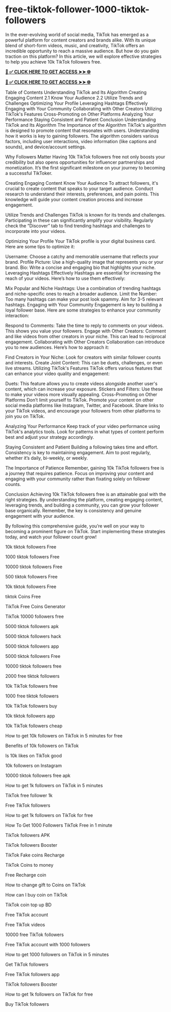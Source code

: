 # free-tiktok-follower-1000-tiktok-followers
In the ever-evolving world of social media, TikTok has emerged as a powerful platform for content creators and brands alike. With its unique blend of short-form videos, music, and creativity, TikTok offers an incredible opportunity to reach a massive audience. But how do you gain traction on this platform? In this article, we will explore effective strategies to help you achieve 10k TikTok followers free.


**[📌 ✅ CLICK HERE TO GET ACCESS ➤➤ 🌐](https://newmegadeals.xyz/tiktok/)**




**[📌 ✅ CLICK HERE TO GET ACCESS ➤➤ 🌐](https://newmegadeals.xyz/tiktok/)**


Table of Contents
Understanding TikTok and Its Algorithm
Creating Engaging Content
2.1 Know Your Audience
2.2 Utilize Trends and Challenges
Optimizing Your Profile
Leveraging Hashtags Effectively
Engaging with Your Community
Collaborating with Other Creators
Utilizing TikTok's Features
Cross-Promoting on Other Platforms
Analyzing Your Performance
Staying Consistent and Patient
Conclusion
Understanding TikTok and Its Algorithm
The Importance of the Algorithm
TikTok's algorithm is designed to promote content that resonates with users. Understanding how it works is key to gaining followers. The algorithm considers various factors, including user interactions, video information (like captions and sounds), and device/account settings.

Why Followers Matter
Having 10k TikTok followers free not only boosts your credibility but also opens opportunities for influencer partnerships and monetization. It’s the first significant milestone on your journey to becoming a successful TikToker.

Creating Engaging Content
Know Your Audience
To attract followers, it's crucial to create content that speaks to your target audience. Conduct research to understand their interests, preferences, and pain points. This knowledge will guide your content creation process and increase engagement.

Utilize Trends and Challenges
TikTok is known for its trends and challenges. Participating in these can significantly amplify your visibility. Regularly check the “Discover” tab to find trending hashtags and challenges to incorporate into your videos.

Optimizing Your Profile
Your TikTok profile is your digital business card. Here are some tips to optimize it:

Username: Choose a catchy and memorable username that reflects your brand.
Profile Picture: Use a high-quality image that represents you or your brand.
Bio: Write a concise and engaging bio that highlights your niche.
Leveraging Hashtags Effectively
Hashtags are essential for increasing the reach of your videos. Here’s how to use them effectively:

Mix Popular and Niche Hashtags: Use a combination of trending hashtags and niche-specific ones to reach a broader audience.
Limit the Number: Too many hashtags can make your post look spammy. Aim for 3-5 relevant hashtags.
Engaging with Your Community
Engagement is key to building a loyal follower base. Here are some strategies to enhance your community interaction:

Respond to Comments: Take the time to reply to comments on your videos. This shows you value your followers.
Engage with Other Creators: Comment and like videos from other creators in your niche. This can lead to reciprocal engagement.
Collaborating with Other Creators
Collaboration can introduce you to new audiences. Here’s how to approach it:

Find Creators in Your Niche: Look for creators with similar follower counts and interests.
Create Joint Content: This can be duets, challenges, or even live streams.
Utilizing TikTok's Features
TikTok offers various features that can enhance your video quality and engagement:

Duets: This feature allows you to create videos alongside another user's content, which can increase your exposure.
Stickers and Filters: Use these to make your videos more visually appealing.
Cross-Promoting on Other Platforms
Don’t limit yourself to TikTok. Promote your content on other social media platforms like Instagram, Twitter, and Facebook. Share links to your TikTok videos, and encourage your followers from other platforms to join you on TikTok.

Analyzing Your Performance
Keep track of your video performance using TikTok's analytics tools. Look for patterns in what types of content perform best and adjust your strategy accordingly.

Staying Consistent and Patient
Building a following takes time and effort. Consistency is key to maintaining engagement. Aim to post regularly, whether it’s daily, bi-weekly, or weekly.

The Importance of Patience
Remember, gaining 10k TikTok followers free is a journey that requires patience. Focus on improving your content and engaging with your community rather than fixating solely on follower counts.

Conclusion
Achieving 10k TikTok followers free is an attainable goal with the right strategies. By understanding the platform, creating engaging content, leveraging trends, and building a community, you can grow your follower base organically. Remember, the key is consistency and genuine engagement with your audience.

By following this comprehensive guide, you’re well on your way to becoming a prominent figure on TikTok. Start implementing these strategies today, and watch your follower count grow!

10k tiktok followers Free

1000 tiktok followers Free

10000 tiktok followers Free

500 tiktok followers Free

10k tiktok followers Free

tiktok Coins Free

TikTok Free Coins Generator

TikTok 10000 followers free

5000 tiktok followers apk

5000 tiktok followers hack

5000 tiktok followers app

5000 tiktok followers Free

10000 tiktok followers free

2000 free tiktok followers

10k TikTok followers free

1000 free tiktok followers

10k TikTok followers buy

10k tiktok followers app

10k TikTok followers cheap

How to get 10k followers on TikTok in 5 minutes for free

Benefits of 10k followers on TikTok

Is 10k likes on TikTok good

10k followers on Instagram

10000 tiktok followers free apk

How to get 1k followers on TikTok in 5 minutes

TikTok free follower 1k

Free TikTok followers

How to get 1k followers on TikTok for free

How To Get 1000 Followers TikTok Free in 1 minute

TikTok followers APK

TikTok followers Booster

TikTok Fake coins Recharge

TikTok Coins to money

Free Recharge coin

How to change gift to Coins on TikTok

How can I buy coin on TikTok

TikTok coin top up BD

Free TikTok account

Free TikTok videos

10000 free TikTok followers

Free TikTok account with 1000 followers

How to get 1000 followers on TikTok in 5 minutes

Get TikTok followers

Free TikTok followers app

TikTok followers Booster

How to get 1k followers on TikTok for free

Buy TikTok followers
